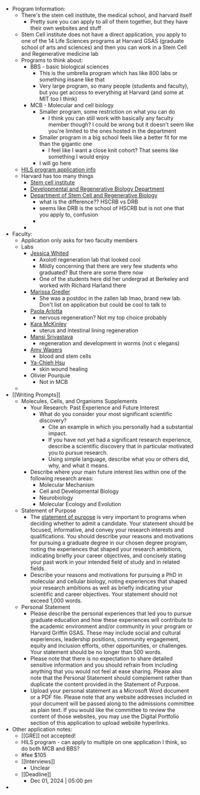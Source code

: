 - Program Information:
	- There's the stem cell institute, the medical school, and harvard itself
		- Pretty sure you can apply to all of them together, but they have their own websites and stuff
	- Stem Cell institute does not have a direct application, you apply to one of the 14 Life Sciences programs at Harvard GSAS (graduate school of arts and sciences) and then you can work in a Stem Cell and Regenerative medicine lab
	- Programs to think about:
		- BBS - basic biological sciences
			- This is the umbrella program which has like 800 labs or something insane like that
			- Very large program, so many people (students and faculty), but you get access to everything at Harvard (and some at MIT too I think)
		- MCB - Molecular and cell biology
			- Smaller program, some restriction on what you can do
				- I think you can still work with basically any faculty member though? I could be wrong but it doesn't seem like you're limited to the ones hosted in the department
			- Smaller program in a big school feels like a better fit for me than the gigantic one
				- I feel like I want a close knit cohort? That seems like something I would enjoy
			- I will go here
	- [HILS program application info](https://gsas.harvard.edu/programs/life-sciences/applying-life-sciences-program)
	- Harvard has too many things
		- [Stem cell institute](https://hsci.harvard.edu/home)
		- [Developmental and Regenerative Biology Department](https://drb.hms.harvard.edu/)
		- [Department of Stem Cell and Regenerative Biology](https://hscrb.harvard.edu/)
			- what is the difference?? HSCRB vs DRB
			- seems like DRB is the school of HSCRB but is not one that you apply to, confusion
			-
		-
- Faculty:
	- Application only asks for two faculty members
	- Labs
		- [Jessica Whited](https://www.whitedlab.com/)
			- Axolotl regeneration lab that looked cool
			- Mildly concerning that there are very few students who graduated? But there are some there now
			- One of the students here did her undergrad at Berkeley and worked with Richard Harland there
		- [Marissa Gredler](https://www.mcb.harvard.edu/directory/marissa-gredler/?referral=mco-profiles)
			- She was a postdoc in the zallen lab lmao, brand new lab. Don't list on application but could be cool to talk to
		- [Paola Arlotta](https://hscrb.harvard.edu/labs/arlotta-lab/)
			- nervous regeneration? Not my top choice probably
		- [Kara McKinley](https://www.mckinleylab.org/)
			- uterus and intestinal lining regeneration
		- [Mansi Srivastava](http://www.srivastavalab.org/)
			- regeneration and development in worms (not c elegans)
		- [Amy Wagers](https://hscrb.harvard.edu/labs/wagers-lab/)
			- blood and stem cells
		- [Ya-Chieh Hsu](https://hsulaboratory.org/)
			- skin wound healing
		- Olivier Pourquie
			- Not in MCB
	-
- [[Writing Prompts]]
	- Molecules, Cells, and Organisms Supplements
		- Your Research: Past Experience and Future Interest
			- What do you consider your most significant scientific discovery?
				- Cite an example in which you personally had a substantial impact.
				- If you have not yet had a significant research experience, describe a scientific discovery that in particular motivated you to pursue research.
				- Using simple language, describe what you or others did, why, and what it means.
		- Describe where your main future interest lies within one of the following research areas:
			- Molecular Mechanism
			- Cell and Developmental Biology
			- Neurobiology
			- Molecular Ecology and Evolution
	- Statement of Purpose
		- The [statement of purpose](https://gsas.harvard.edu/apply/applying-degree-programs/completing-your-application/statement-purpose-and-writing-sample) is very important to programs when deciding whether to admit a candidate. Your statement should be focused, informative, and convey your research interests and qualifications. You should describe your reasons and motivations for pursuing a graduate degree in our chosen degree program, noting the experiences that shaped your research ambitions, indicating briefly your career objectives, and concisely stating your past work in your intended field of study and in related fields.
		- Describe your reasons and motivations for pursuing a PhD in molecular and cellular biology, noting experiences that shaped your research ambitions as well as briefly indicating your scientific and career objectives. Your statement should not exceed 1,000 words.
	- Personal Statement
		- Please describe the personal experiences that led you to pursue graduate education and how these experiences will contribute to the academic environment and/or community in your program or Harvard Griffin GSAS. These may include social and cultural experiences, leadership positions, community engagement, equity and inclusion efforts, other opportunities, or challenges. Your statement should be no longer than 500 words.
		- Please note that there is no expectation to share detailed sensitive information and you should refrain from including anything that you would not feel at ease sharing. Please also note that the Personal Statement should complement rather than duplicate the content provided in the Statement of Purpose.
		- Upload your personal statement as a Microsoft Word document or a PDF file. Please note that any website addresses included in your document will be passed along to the admissions committee as plain text. If you would like the committee to review the content of those websites, you may use the Digital Portfolio section of this application to upload website hyperlinks.
- Other application notes:
	- [[GRE]] not accepted!
	- HILS program - can apply to multiple on one application I think, so do both MCB and BBS?
	- #fee $105
	- [[Interviews]]
		- Unclear
	- [[Deadline]]
		- Dec 01, 2024 | 05:00 pm
-